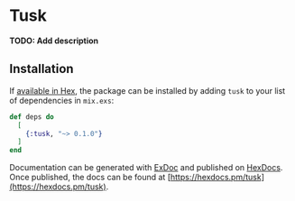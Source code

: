# Tusk

**TODO: Add description**

## Installation

If [available in Hex](https://hex.pm/docs/publish), the package can be installed
by adding `tusk` to your list of dependencies in `mix.exs`:

```elixir
def deps do
  [
    {:tusk, "~> 0.1.0"}
  ]
end
```

Documentation can be generated with [ExDoc](https://github.com/elixir-lang/ex_doc)
and published on [HexDocs](https://hexdocs.pm). Once published, the docs can
be found at [https://hexdocs.pm/tusk](https://hexdocs.pm/tusk).

